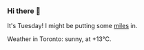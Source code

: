 ### Hi there :wave:

It's Tuesday! I might be putting some [miles](https://www.strava.com/athletes/889963) in.

Weather in Toronto: sunny, at +13°C.
